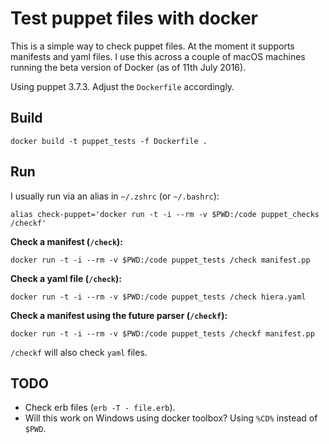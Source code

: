 # Test puppet files with docker

This is a simple way to check puppet files. At the moment it supports manifests and yaml files. I use this across a couple of macOS machines running the beta version of Docker (as of 11th July 2016).

Using puppet 3.7.3. Adjust the `Dockerfile` accordingly.

## Build

```
docker build -t puppet_tests -f Dockerfile .
```

## Run

I usually run via an alias in `~/.zshrc` (or `~/.bashrc`):

```
alias check-puppet='docker run -t -i --rm -v $PWD:/code puppet_checks /checkf'
```

**Check a manifest (`/check`):**

```
docker run -t -i --rm -v $PWD:/code puppet_tests /check manifest.pp
```

**Check a yaml file (`/check`):**

```
docker run -t -i --rm -v $PWD:/code puppet_tests /check hiera.yaml
```

**Check a manifest using the future parser (`/checkf`):**

```
docker run -t -i --rm -v $PWD:/code puppet_tests /checkf manifest.pp
```

`/checkf` will also check `yaml` files.

## TODO

- Check erb files (`erb -T - file.erb`).
- Will this work on Windows using docker toolbox? Using `%CD%` instead of `$PWD`.

